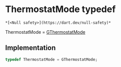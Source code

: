 


# ThermostatMode typedef






    *[<Null safety>](https://dart.dev/null-safety)*



  

ThermostatMode
 = [GThermostatMode](../third_party_yonomi_graphql_schema_schema.docs.schema.gql/GThermostatMode-class.md)







## Implementation

```dart
typedef ThermostatMode = GThermostatMode;
```






